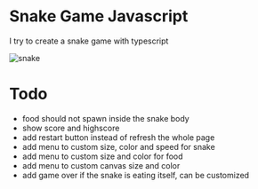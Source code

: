 # Snake Game Javascript

I try to create a snake game with typescript

![snake](https://github.com/SiapaLupa/snake-game-js/assets/110075636/f6307ab6-36c1-40c8-b43e-d5e7e91390c0)


# Todo
- food should not spawn inside the snake body
- show score and highscore
- add restart button instead of refresh the whole page
- add menu to custom size, color and speed for snake
- add menu to custom size and color for food
- add menu to custom canvas size and color
- add game over if the snake is eating itself, can be customized
